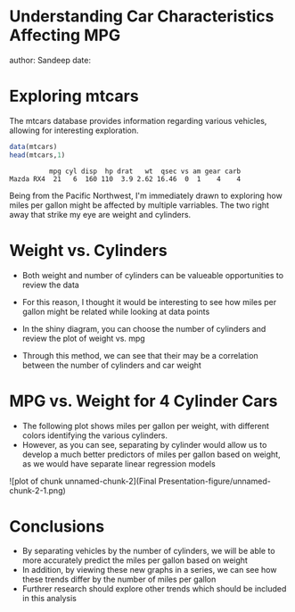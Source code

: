 Understanding Car Characteristics Affecting MPG
========================================================
author: Sandeep 
date: 

Exploring mtcars 
========================================================

The mtcars database provides information regarding various vehicles, allowing for interesting exploration. 



```r
data(mtcars)
head(mtcars,1)
```

```
          mpg cyl disp  hp drat   wt  qsec vs am gear carb
Mazda RX4  21   6  160 110  3.9 2.62 16.46  0  1    4    4
```

Being from the Pacific Northwest, I'm immediately drawn to exploring how miles per gallon might be affected by multiple varriables. The two right away that strike my eye are weight and cylinders. 

Weight vs. Cylinders
========================================================
- Both weight and number of cylinders can be valueable opportunities to review the data

- For this reason, I thought it would be interesting to see how miles per gallon might be related while looking at data points 

- In the shiny diagram, you can choose the number of cylinders and review the plot of weight vs. mpg 

- Through this method, we can see that their may be a correlation between the number of cylinders and car weight 


MPG vs. Weight for 4 Cylinder Cars
========================================================
- The following plot shows miles per gallon per weight, with different colors identifying the various cylinders. 
- However, as you can see, separating by cylinder would allow us to develop a much better predictors of miles per gallon based on weight, as we would have separate linear regression models

![plot of chunk unnamed-chunk-2](Final Presentation-figure/unnamed-chunk-2-1.png)


Conclusions
========================================================
- By separating vehicles by the number of cylinders, we will be able to more accurately predict the miles per gallon based on weight 
- In addition, by viewing these new graphs in a series, we can see how these trends differ by the number of miles per gallon 
- Furthrer research should explore other trends which should be included in this analysis 

